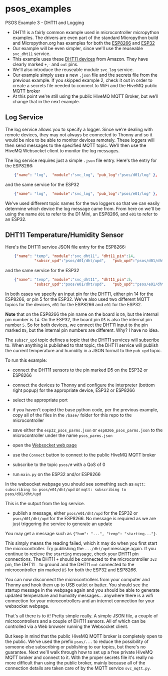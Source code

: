 # psos_examples
PSOS Example 3 - DHT11 and Logging

- DHT11 is a fairly common example used in microcontroller micropython examples. The drivers are even part of the standard Micropython build and Micropython.org has examples for both the [ESP8266](https://docs.micropython.org/en/latest/esp8266/quickref.html#dht-driver) and [ESP32](https://docs.micropython.org/en/latest/esp32/quickref.html#dht-driver)
- Our example will be even simpler, since we'll use the reuseable `svc_dht11` service.
- This example uses these [DHT11 devices](https://www.amazon.com/gp/product/B07WT2HJ4F/) from Amazon. They have clearly marked `+`,`-` and `out` pins.
- We'll also introduce the reuseable module `svc_log` service.
- Our example simply uses a new `.json` file and the secrets file from the previous example. If you skipped example 2, check it out in order to create a secrets file needed to connect to WiFi and the HiveMQ public MQTT broker
- At this point we're still using the public HiveMQ MQTT Broker, but we'll change that in the next example.

## Log Service

The log service allows you to specify a logger. Since we're dealing with remote
devices, they may not always be connected to Thonny and so it would be nice to be
able to monitor devices remotely. These loggers will then send messages to the
specified MQTT topic. We'll then use the HiveMQ Websocket client to monitor the 
log messages. 

The log service requires just a simple `.json` file entry.
Here's the entry for the ESP8266:
```json
    {"name": "log",  "module":"svc_log", "pub_log":"psos/d01/log" },
 ```
and the same service for the ESP32

```json
    {"name": "log",  "module":"svc_log", "pub_log":"psos/e01/log" },
```

We've used different topic names for the two loggers so that we can easily
determine which device the log message came from. From here on we'll be using
the name `d01` to refer to the D1 Mini, an ESP8266, and `e01` to refer to 
an ESP32.


## DHT11 Temperature/Humidity Sensor

Here's the DHT11 service JSON file entry for the ESP8266:

```json
    {"name": "temp", "module":"svc_dht11", "dht11_pin":14,
             "subscr_upd":"psos/d01/dht/upd",   "pub_upd":"psos/d01/dht" }
```
and the same service for the ESP32

```json
    {"name": "temp", "module":"svc_dht11", "dht11_pin":5,
             "subscr_upd":"psos/e01/dht/upd",   "pub_upd":"psos/e01/dht" }
```

In both cases we specify an input pin for the DHT11, either pin 14 for the ESP8266, or pin 5 for the ESP32. We've also used two different MQTT topics for the devices, `d01` for the ESP8266 and `e01` for the ESP32.

**Note** that on the ESP8266 the pin name on the board is `D5`, but the internal pin number is `14`. On the ESP32, the board pin `D5` is also the internal pin number `5`. So for both devices, we connect the DHT11 input to the pin marked `D5`, but the internal pin numbers are different. Why? I have no idea.

The `subscr_upd` topic defines a topic that the DHT11 services will subscribe to. When anything is published to that topic, the DHT11 service will publish the current temperature and humidity in a JSON format to the `pub_upd` topic.

To run this example:

- connect the DHT11 sensors to the pin marked D5 on the ESP32 or ESP8266
- connect the devices to Thonny and configure the interpreter (bottom right popup) for the appropriate device, ESP32 or ESP8266
- select the appropriate port
- if you haven't copied the base python code, per the previous example, copy all of the files in the `/base/` folder for this repo to the microcontroller
- save either the `esp32_psos_parms.json` or `esp8266_psos_parms.json` to the microcontroller under the name `psos_parms.json`


- open the [Websocket web page](http://www.hivemq.com/demos/websocket-client/)
- use the `Connect` button to connect to the public HiveMQ MQTT broker
- subscribe to the topic `psos/#` with a QoS of 0
- run `main.py` on the ESP32 and/or ESP8266

In the websocket webpage you should see something such as 
`mqtt: subscribing to psos/e01/dht/upd`  or 
`mqtt: subscribing to psos/d01/dht/upd`  

This is the output from the log service.

- publish a message, either `psos/e01/dht/upd` for the ESP32 or `psos/d01/dht/upd` for the ESP8266. No message is required as we are just triggering the service to generate an update

You may get a message such as `{"hum": "...", "temp": "starting..."}`.

This simply means the reading failed, which it may do when you first start the microcontroller. Try publishing the `.../dht/upd` message again. If you continue to recieve the `starting` message, check your DHT11 pin connections. The DHT11 `+` should be connected to the microcontroller `3v3` pin, the DHT11 `-` to ground and the DHT11 `out` connected to the microcontroller pin marked `D5` for both the ESP32 and ESP8266.

You can now disconnect the microcontrollers from your computer and Thonny and hook them up to USB outlet or batter. You should see the startup message in the webpage again and you should be able to generate updated temperature and humidity messages... anywhere there is a wifi connection for your microcontrollers and an internet connection for your websocket webpage.

That's all there is to it! Pretty simple really. A simple JSON file, a couple of microcontrollers and a couple of DHT11 sensors. All of which can be controlled via a Web browser running the Websocket client.

But keep in mind that the public HiveMQ MQTT broker is completely open to the 
public. We've used the prefix `psos/...` to reduce the possibility of 
someone else subscribing or publishing to our topics, but there's no guarantee. Next we'll walk through how to set up a free private HiveMQ MQTT broker and connect to it. With the proper secrets file it's really no more difficult than using the public broker, mainly because all of the connection details are taken care of by the MQTT service `svc_mqtt.py`.